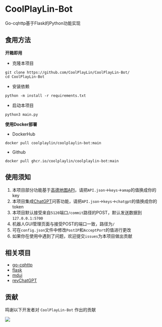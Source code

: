 # CoolPlayLin-Bot
Go-cqhttp基于Flask的Python功能实现

## 食用方法

**开箱即用**

- 克隆本项目
```
git clone https://github.com/CoolPlayLin/CoolPlayLin-Bot/
cd CoolPlayLin-Bot
```

- 安装依赖
```
python -m install -r requirements.txt
```

- 启动本项目
```
python3 main.py
```

**使用Docker部署**

- DockerHub
```
docker pull coolplaylin/coolplaylin-bot:main
```
- Github
```
docker pull ghcr.io/coolplaylin/coolplaylin-bot:main
```

## 使用须知

1. 本项目部分功能基于[高德地图API](https://lbs.amap.com/)，请把`API.json`->`keys`->`amap`的值换成你的key
2. 本项目集成[ChatGPT](https://chat.openai.com/chat)问答功能，请把`API.json`->`keys`->`chatgpt`的值换成你的token
3. 本项目默认接受来自`5120`端口`/commit`路径的POST，默认发送数据到`127.0.0.1:5700`
4. 机器人GUI管理页面与接受POST的端口一致，路径为`/`
5. 可在`config.json`文件中修改`PostIP`和`AcceptPort`的值进行更改
6. 如果你在使用中遇到了问题，欢迎提交`issues`为本项目做出贡献

## 相关项目

- [go-cqhttp](https://github.com/Mrs4s/go-cqhttp)
- [flask](https://github.com/pallets/flask)
- [mdui](https://github.com/zdhxiong/mdui)
- [revChatGPT](https://github.com/acheong08/ChatGPT)

## 贡献
鸣谢以下开发者对 `CoolPlayLin-Bot` 作出的贡献

![](https://contrib.rocks/image?repo=CoolPlayLin/CoolPlayLin-Bot&max=1000)